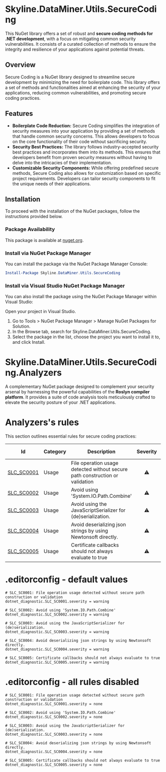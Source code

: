 
# Skyline.DataMiner.Utils.SecureCoding
This NuGet library offers a set of robust and **secure coding methods for .NET development**, with a focus on mitigating common security vulnerabilities. It consists of a curated collection of methods to ensure the integrity and resilience of your applications against potential threats. 

## Overview
Secure Coding is a NuGet library designed to streamline secure development by minimizing the need for boilerplate code. This library offers a set of methods and functionalities aimed at enhancing the security of your applications, reducing common vulnerabilities, and promoting secure coding practices.

## Features
- **Boilerplate Code Reduction:** Secure Coding simplifies the integration of security measures into your application by providing a set of methods that handle common security concerns. This allows developers to focus on the core functionality of their code without sacrificing security.
- **Security Best Practices:** The library follows industry-accepted security best practices and incorporates them into its methods. This ensures that developers benefit from proven security measures without having to delve into the intricacies of their implementation.
- **Customizable Security Components:** While offering predefined secure methods, Secure Coding also allows for customization based on specific project requirements. Developers can tailor security components to fit the unique needs of their applications.

## Installation
To proceed with the installation of the NuGet packages, follow the instructions provided below. 

### Package Availability
This package is available at [nuget.org](https://www.nuget.org/packages/Skyline.DataMiner.Utils.SecureCoding).

### Install via NuGet Package Manager
You can install the package via the NuGet Package Manager Console:
```powershell
Install-Package Skyline.DataMiner.Utils.SecureCoding
````

### Install via Visual Studio NuGet Package Manager
You can also install the package using the NuGet Package Manager within Visual Studio:

Open your project in Visual Studio.
1. Go to Tools > NuGet Package Manager > Manage NuGet Packages for Solution.
2. In the Browse tab, search for Skyline.DataMiner.Utils.SecureCoding.
3. Select the package in the list, choose the project you want to install it to, and click Install.

# Skyline.DataMiner.Utils.SecureCoding.Analyzers
A complementary NuGet package designed to complement your security arsenal by harnessing the powerful capabilities of the **Roslyn compiler platform**. It provides a suite of code analysis tools meticulously crafted to elevate the security posture of your .NET applications.

# Analyzers's rules
This section outlines essential rules for secure coding practices:

<!-- rules -->

|Id|Category|Description|Severity|Is enabled|Code fix|
|--|--------|-----------|:------:|:--------:|:------:|
|[SLC_SC0001](https://github.com/SkylineCommunications/Skyline.DataMiner.Utils.SecureCoding/blob/main/docs/Rules/SLC_SC0001.md)|Usage|File operation usage detected without secure path construction or validation|⚠️|✔️|❌|
|[SLC_SC0002](https://github.com/SkylineCommunications/Skyline.DataMiner.Utils.SecureCoding/blob/main/docs/Rules/SLC_SC0002.md)|Usage|Avoid using 'System.IO.Path.Combine'|⚠️|✔️|✔️|
|[SLC_SC0003](https://github.com/SkylineCommunications/Skyline.DataMiner.Utils.SecureCoding/blob/main/docs/Rules/SLC_SC0003.md)|Usage|Avoid using the JavaScriptSerializer for (de)serialization.|⚠️|✔️|❌|
|[SLC_SC0004](https://github.com/SkylineCommunications/Skyline.DataMiner.Utils.SecureCoding/blob/main/docs/Rules/SLC_SC0004.md)|Usage|Avoid deserializing json strings by using Newtonsoft directly.|⚠️|✔️|✔️|
|[SLC_SC0005](https://github.com/SkylineCommunications/Skyline.DataMiner.Utils.SecureCoding/blob/main/docs/Rules/SLC_SC0005.md)|Usage|Certificate callbacks should not always evaluate to true|⚠️|✔️|❌|

<!-- rules -->


# .editorconfig - default values

```editorconfig
# SLC_SC0001: File operation usage detected without secure path construction or validation
dotnet_diagnostic.SLC_SC0001.severity = warning

# SLC_SC0002: Avoid using 'System.IO.Path.Combine'
dotnet_diagnostic.SLC_SC0002.severity = warning

# SLC_SC0003: Avoid using the JavaScriptSerializer for (de)serialization.
dotnet_diagnostic.SLC_SC0003.severity = warning

# SLC_SC0004: Avoid deserializing json strings by using Newtonsoft directly.
dotnet_diagnostic.SLC_SC0004.severity = warning

# SLC_SC0005: Certificate callbacks should not always evaluate to true
dotnet_diagnostic.SLC_SC0005.severity = warning
```

# .editorconfig - all rules disabled

```editorconfig
# SLC_SC0001: File operation usage detected without secure path construction or validation
dotnet_diagnostic.SLC_SC0001.severity = none

# SLC_SC0002: Avoid using 'System.IO.Path.Combine'
dotnet_diagnostic.SLC_SC0002.severity = none

# SLC_SC0003: Avoid using the JavaScriptSerializer for (de)serialization.
dotnet_diagnostic.SLC_SC0003.severity = none

# SLC_SC0004: Avoid deserializing json strings by using Newtonsoft directly.
dotnet_diagnostic.SLC_SC0004.severity = none

# SLC_SC0005: Certificate callbacks should not always evaluate to true
dotnet_diagnostic.SLC_SC0005.severity = none
```
